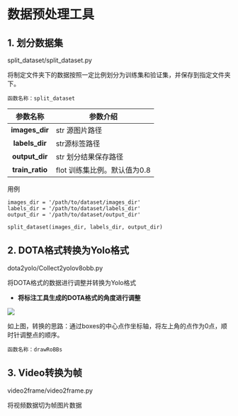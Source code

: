 # 数据预处理工具
## 1. 划分数据集
split_dataset/split_dataset.py

将制定文件夹下的数据按照一定比例划分为训练集和验证集，并保存到指定文件夹下。

`函数名称：split_dataset`

| **参数名称** | **参数介绍** |
| :---: | --- |
| **images_dir** | str 源图片路径 |
| **labels_dir** | str源标签路径 |
| **output_dir** | str 划分结果保存路径 |
| **train_ratio** | flot 训练集比例。默认值为0.8 |


用例

```plain
images_dir = '/path/to/dataset/images_dir'
labels_dir = '/path/to/dataset/labels_dir'
output_dir = '/path/to/dataset/output_dir'
    
split_dataset(images_dir, labels_dir, output_dir)
```

## 2. DOTA格式转换为Yolo格式
dota2yolo/Collect2yolov8obb.py

将DOTA格式的数据进行调整并转换为Yolo格式

+ **将标注工具生成的DOTA格式的角度进行调整**

![](https://cdn.nlark.com/yuque/0/2024/png/25936110/1725864908898-d395acb8-4033-4b2c-bcec-c67c30f6a977.png)

如上图，转换的思路：通过boxes的中心点作坐标轴，将左上角的点作为0点，顺时针调整点的顺序。

`函数名称：drawRoBBs`

## 3. Video转换为帧
video2frame/video2frame.py

将视频数据切为帧图片数据
